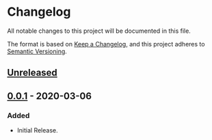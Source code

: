 # Changelog
All notable changes to this project will be documented in this file.

The format is based on [Keep a Changelog](https://keepachangelog.com/en/1.0.0/),
and this project adheres to [Semantic Versioning](https://semver.org/spec/v2.0.0.html).

## [Unreleased]

## [0.0.1] - 2020-03-06
### Added
- Initial Release.

[Unreleased]: https://github.com/scimma/compare/v0.0.1...HEAD
[0.0.1]: https://github.com/scimma/releases/tag/v0.0.1
